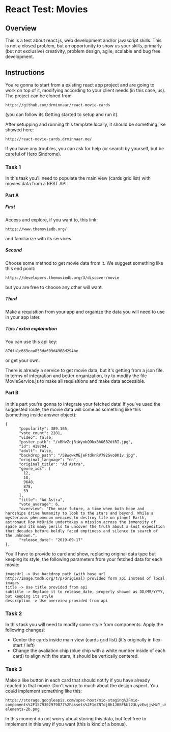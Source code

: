 # React Test: Movies

## Overview
This is a test about react.js, web development and/or javascript skills. This is not a closed problem, but an opportunity to show us your skills, primarly (but not exclusive) creativity, problem design, agile, scalable and bug free development.

## Instructions
You're gonna to start from a existing react app project and are going to work on top of it, modifying according to your client needs (in this case, us). The project can be cloned from

    https://github.com/drminnaar/react-movie-cards
    
(you can follow its Getting started to setup and run it). 

After setupping and running this template locally, it should be something like showed here: 

    http://react-movie-cards.drminnaar.me/ 
    
If you have any troubles, you can ask for help (or search by yourself, but be careful of Hero Sindrome).

### Task 1
In this task you'll need to populate the main view (cards grid list) with movies data from a REST API.

#### Part A
##### First
Access and explore, if you want to, this link: 

    https://www.themoviedb.org/ 
    
and familiarize with its services.

##### Second
Choose some method to get movie data from it. We suggest something like this end point: 

    https://developers.themoviedb.org/3/discover/movie
    
but you are free to choose any other will want.

##### Third
Make a requisition from your app and organize the data you will need to use in your app later.

##### Tips / extra explanation

You can use this api key:

    87dfa1c669eea853da609d4968d294be

or get your own.

There is already a service to get movie data, but it's getting from a json file. In terms of integration and better organization, try to modify the file MovieService.js to make all requisitions and make data accessible.


#### Part B
In this part you're gonna to integrate your fetched data!
If you've used the suggested route, the movie data will come as something like this (something inside answer object):

    {
          "popularity": 389.165,
          "vote_count": 2281,
          "video": false,
          "poster_path": "/xBHvZcjRiWyobQ9kxBhO6B2dtRI.jpg",
          "id": 419704,
          "adult": false,
          "backdrop_path": "/5BwqwxMEjeFtdknRV792Svo0K1v.jpg",
          "original_language": "en",
          "original_title": "Ad Astra",
          "genre_ids": [
            12,
            18,
            9648,
            878,
            53
          ],
          "title": "Ad Astra",
          "vote_average": 6,
          "overview": "The near future, a time when both hope and hardships drive humanity to look to the stars and beyond. While a mysterious phenomenon menaces to destroy life on planet Earth, astronaut Roy McBride undertakes a mission across the immensity of space and its many perils to uncover the truth about a lost expedition that decades before boldly faced emptiness and silence in search of the unknown.",
          "release_date": "2019-09-17"
    },

You'll have to provide to card and show, replacing original data type but keeping its style, the following parameters from your fetched data for each movie:

    imageUrl -> Use backdrop_path (with base url http://image.tmdb.org/t/p/original) provided form api instead of local images
    title -> Use title provided from api
    subtitle -> Replace it to release_date, properly showed as DD/MM/YYYY, but keeping its style
    description -> Use overview provided from api


### Task 2
In this task you will need to modify some style from components. Apply the following changes:

- Center the cards inside main view (cards grid list) (it's originally in flex-start / left)
- Change the avaliation chip (blue chip with a white number inside of each card) to align with the stars, it should be vertically centered.


### Task 3
Make a like button in each card that should notify if you have already reacted to that movie. Don't worry to much about the design aspect. You could implement something like this:

    https://storage.googleapis.com/spec-host/mio-staging%2Fmio-components%2F1579302979877%2Fassets%2F1eZNTdj8h1J0BFkbl23LyzEwjjvMzY_uV%2Fcards-elements-2b.png


In this moment do not worry about storing this data, but feel free to implement in this way if you want (this is kind of a bonus).
